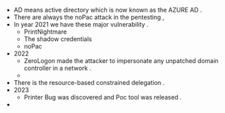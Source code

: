 - AD means active directory which is now known as the  AZURE AD .
- There are always the noPac attack in the pentesting , 
- In year 2021 we have these major vulnerability .
  - PrintNightmare 
  - The shadow credentials 
  - noPac
- 2022 
  - ZeroLogon made the attacker to impersonate any unpatched domain controller in a network .
  -   
-  There is the resource-based constrained delegation .
- 2023
  - Printer Bug was discovered and Poc tool was released .
- 